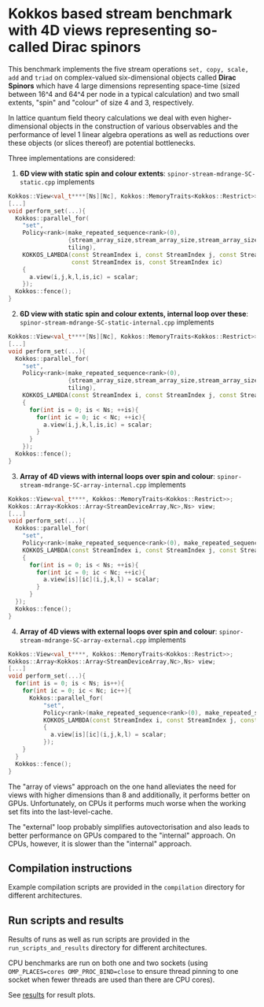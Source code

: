 # Kokkos based stream benchmark with 4D views representing so-called Dirac spinors

This benchmark implements the five stream operations `set, copy, scale, add` and `triad` on complex-valued six-dimensional objects called **Dirac Spinors** which have 4 large dimensions representing space-time (sized between 16^4 and 64^4 per node in a typical calculation) and two small extents, "spin" and "colour" of size 4 and 3, respectively.

In lattice quantum field theory calculations we deal with even higher-dimensional objects in the construction of various observables and the performance of level 1 linear algebra operations as well as reductions over these objects (or slices thereof) are potential bottlenecks.

Three implementations are considered:

1) **6D view with static spin and colour extents**: `spinor-stream-mdrange-SC-static.cpp` implements

```c++
Kokkos::View<val_t****[Ns][Nc], Kokkos::MemoryTraits<Kokkos::Restrict>>;
[...]
void perform_set(...){
  Kokkos::parallel_for(
    "set",
    Policy<rank>(make_repeated_sequence<rank>(0), 
                 {stream_array_size,stream_array_size,stream_array_size,stream_array_size,Ns,Nc}, 
                 tiling),
    KOKKOS_LAMBDA(const StreamIndex i, const StreamIndex j, const StreamIndex k, const StreamIndex l,
                  const StreamIndex is, const StreamIndex ic)
    { 
      a.view(i,j,k,l,is,ic) = scalar; 
    });
  Kokkos::fence();
}
```

2) **6D view with static spin and colour extents, internal loop over these**: `spinor-stream-mdrange-SC-static-internal.cpp` implements

```c++
Kokkos::View<val_t****[Ns][Nc], Kokkos::MemoryTraits<Kokkos::Restrict>>;
[...]
void perform_set(...){
  Kokkos::parallel_for(
    "set",
    Policy<rank>(make_repeated_sequence<rank>(0), 
                 {stream_array_size,stream_array_size,stream_array_size,stream_array_size}, 
                 tiling),
    KOKKOS_LAMBDA(const StreamIndex i, const StreamIndex j, const StreamIndex k, const StreamIndex l)
    {
      for(int is = 0; is < Ns; ++is){
        for(int ic = 0; ic < Nc; ++ic){
          a.view(i,j,k,l,is,ic) = scalar;
        }
      }
    });
  Kokkos::fence();
}
```

3) **Array of 4D views with internal loops over spin and colour**: `spinor-stream-mdrange-SC-array-internal.cpp` implements

```c++
Kokkos::View<val_t****, Kokkos::MemoryTraits<Kokkos::Restrict>>;
Kokkos::Array<Kokkos::Array<StreamDeviceArray,Nc>,Ns> view;
[...]
void perform_set(...){
  Kokkos::parallel_for(
    "set", 
    Policy<rank>(make_repeated_sequence<rank>(0), make_repeated_sequence<rank>(stream_array_size), tiling),
    KOKKOS_LAMBDA(const StreamIndex i, const StreamIndex j, const StreamIndex k, const StreamIndex l)
    { 
      for(int is = 0; is < Ns; ++is){
        for(int ic = 0; ic < Nc; ++ic){
          a.view[is][ic](i,j,k,l) = scalar; 
        }
      }
  });
  Kokkos::fence();
}
```

4) **Array of 4D views with external loops over spin and colour**: `spinor-stream-mdrange-SC-array-external.cpp` implements

```c++
Kokkos::View<val_t****, Kokkos::MemoryTraits<Kokkos::Restrict>>;
Kokkos::Array<Kokkos::Array<StreamDeviceArray,Nc>,Ns> view;
[...]
void perform_set(...){
  for(int is = 0; is < Ns; is++){
    for(int ic = 0; ic < Nc; ic++){
      Kokkos::parallel_for(
          "set", 
          Policy<rank>(make_repeated_sequence<rank>(0), make_repeated_sequence<rank>(stream_array_size),tiling),
          KOKKOS_LAMBDA(const StreamIndex i, const StreamIndex j, const StreamIndex k, const StreamIndex l)
          { 
            a.view[is][ic](i,j,k,l) = scalar; 
          });
    }
  }
  Kokkos::fence();
}
```

The "array of views" approach on the one hand alleviates the need for views with higher dimensions than 8 and additionally, it performs better on GPUs.
Unfortunately, on CPUs it performs much worse when the working set fits into the last-level-cache.

The "external" loop probably simplifies autovectorisation and also leads to better performance on GPUs compared to the "internal" approach.
On CPUs, however, it is slower than the "internal" approach.

## Compilation instructions

Example compilation scripts are provided in the `compilation` directory for different architectures.

## Run scripts and results

Results of runs as well as run scripts are provided in the `run_scripts_and_results` directory for different architectures.

CPU benchmarks are run on both one and two sockets (using `OMP_PLACES=cores OMP_PROC_BIND=close` to ensure thread pinning to one socket when fewer threads are used than there are CPU cores).

See [results](run_scripts_and_results/spinor_stream_mdrange.pdf) for result plots.
